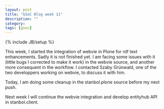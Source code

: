 ```yaml
---
layout: post
title: "GSoC Blog week 11"
description: ""
category: 
tags: [gsoc]
---
```

{% include JB/setup %}

This week, I started the integration of webvie in Plone for rdf text
enhancements. Sadly it is not finished yet. I am facing some issues with it
(little bugs I corrected to make it work) in the webvie source, and another more
consequent in the workflow. I contacted Szaby Grünwald, one of the two
developpers working on webvie, to discuss it with him.

Today, I am doing some cleanup in the stanbol.plone source before my next push.

Next week I will continue the webvie integration and develop entityhub API in
stanbol.client.
